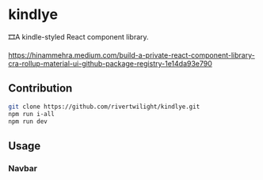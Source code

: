 # kindlye

🎞A kindle-styled React component library.

https://hinammehra.medium.com/build-a-private-react-component-library-cra-rollup-material-ui-github-package-registry-1e14da93e790

## Contribution

```bash
git clone https://github.com/rivertwilight/kindlye.git
npm run i-all
npm run dev
```

## Usage

### Navbar
